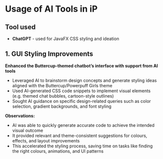 # Usage of AI Tools in iP

## Tool used

- **ChatGPT** - used for JavaFX CSS styling and ideation

## 1. GUI Styling Improvements
**Enhanced the Buttercup-themed chatbot’s interface with support from AI tools**
- Leveraged AI to brainstorm design concepts and generate styling ideas aligned with the Buttercup/Powerpuff Girls theme
- Used AI-generated CSS code snippets to implement visual elements (e.g. themed chat bubbles, cartoon-style outlines)
- Sought AI guidance on specific design-related queries such as color selection, gradient backgrounds, and font styling

**Observations:**
- AI was able to quickly generate accurate code to achieve the intended visual outcome
- It provided relevant and theme-consistent suggestions for colours, effects, and layout improvements
- This accelerated the styling process, saving time on tasks like finding the right colours, animations, and UI patterns